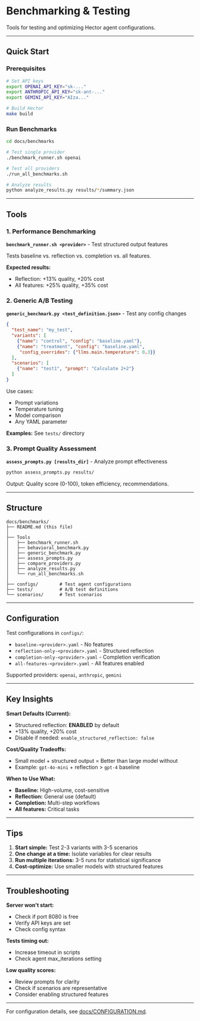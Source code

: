 # Benchmarking & Testing

Tools for testing and optimizing Hector agent configurations.

---

## Quick Start

### Prerequisites

```bash
# Set API keys
export OPENAI_API_KEY="sk-..."
export ANTHROPIC_API_KEY="sk-ant-..."
export GEMINI_API_KEY="AIza..."

# Build Hector
make build
```

### Run Benchmarks

```bash
cd docs/benchmarks

# Test single provider
./benchmark_runner.sh openai

# Test all providers
./run_all_benchmarks.sh

# Analyze results
python analyze_results.py results/*/summary.json
```

---

## Tools

### 1. Performance Benchmarking

**`benchmark_runner.sh <provider>`** - Test structured output features

Tests baseline vs. reflection vs. completion vs. all features.

**Expected results:**
- Reflection: +13% quality, +20% cost
- All features: +25% quality, +35% cost

### 2. Generic A/B Testing

**`generic_benchmark.py <test_definition.json>`** - Test any config changes

```json
{
  "test_name": "my_test",
  "variants": [
    {"name": "control", "config": "baseline.yaml"},
    {"name": "treatment", "config": "baseline.yaml", 
     "config_overrides": {"llms.main.temperature": 0.3}}
  ],
  "scenarios": [
    {"name": "test1", "prompt": "Calculate 2+2"}
  ]
}
```

Use cases:
- Prompt variations
- Temperature tuning
- Model comparison
- Any YAML parameter

**Examples:** See `tests/` directory

### 3. Prompt Quality Assessment

**`assess_prompts.py [results_dir]`** - Analyze prompt effectiveness

```bash
python assess_prompts.py results/
```

Output: Quality score (0-100), token efficiency, recommendations.

---

## Structure

```
docs/benchmarks/
├── README.md (this file)
│
├── Tools
│   ├── benchmark_runner.sh
│   ├── behavioral_benchmark.py
│   ├── generic_benchmark.py
│   ├── assess_prompts.py
│   ├── compare_providers.py
│   ├── analyze_results.py
│   └── run_all_benchmarks.sh
│
├── configs/        # Test agent configurations
├── tests/          # A/B test definitions
└── scenarios/      # Test scenarios
```

---

## Configuration

Test configurations in `configs/`:
- `baseline-<provider>.yaml` - No features
- `reflection-only-<provider>.yaml` - Structured reflection
- `completion-only-<provider>.yaml` - Completion verification
- `all-features-<provider>.yaml` - All features enabled

Supported providers: `openai`, `anthropic`, `gemini`

---

## Key Insights

**Smart Defaults (Current):**
- Structured reflection: **ENABLED** by default
- +13% quality, +20% cost
- Disable if needed: `enable_structured_reflection: false`

**Cost/Quality Tradeoffs:**
- Small model + structured output = Better than large model without
- Example: `gpt-4o-mini` + reflection > `gpt-4` baseline

**When to Use What:**
- **Baseline:** High-volume, cost-sensitive
- **Reflection:** General use (default)
- **Completion:** Multi-step workflows
- **All features:** Critical tasks

---

## Tips

1. **Start simple:** Test 2-3 variants with 3-5 scenarios
2. **One change at a time:** Isolate variables for clear results
3. **Run multiple iterations:** 3-5 runs for statistical significance
4. **Cost-optimize:** Use smaller models with structured features

---

## Troubleshooting

**Server won't start:**
- Check if port 8080 is free
- Verify API keys are set
- Check config syntax

**Tests timing out:**
- Increase timeout in scripts
- Check agent max_iterations setting

**Low quality scores:**
- Review prompts for clarity
- Check if scenarios are representative
- Consider enabling structured features

---

For configuration details, see [docs/CONFIGURATION.md](../CONFIGURATION.md).
